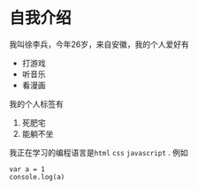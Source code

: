 # 自我介绍

我叫徐李兵，今年26岁，来自安徽，我的个人爱好有

* 打游戏
* 听音乐
* 看漫画
  
我的个人标签有

1. 死肥宅
2. 能躺不坐
   
我正在学习的编程语言是`html` `css` `javascript` . 例如

```
var a = 1
console.log(a)
```